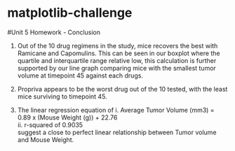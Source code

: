 # matplotlib-challenge


#Unit 5 Homework - Conclusion
1. Out of the 10 drug regimens in the study, mice recovers the best with Ramicane and Capomulins. This can be seen in our boxplot where the quartile and interquartile range relative low, this calculation is further supported by our line graph comparing mice with the smallest tumor volume at timepoint 45 against each drugs.

2. Propriva appears to be the worst drug out of the 10 tested, with the least mice surviving to timepoint 45.

3. The linear regression equation of
       i.   Average Tumor Volume (mm3) = 0.89 x (Mouse Weight (g)) + 22.76   
       ii.  r-squared of 0.9035    
   suggest a close to perfect linear relationship between Tumor volume and Mouse Weight.
